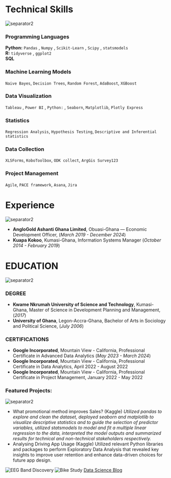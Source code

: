 # Technical Skills
![separator2](https://i.imgur.com/4gX5WFr.png)
### Programming Languages 
**Python:** `Pandas` , `Numpy` , `Scikit-Learn` , `Scipy` , `statsmodels`<br>
**R:** `tidyverse` , `ggplot2`  
**SQL**
### Machine Learning Models
`Naive Bayes`, `Decision Trees`, `Random Forest`, `AdaBoost`, `XGBoost`
### Data Visualization
`Tableau` , `Power BI` , `Python:` , `Seaborn`, `Matplotlib`, `Plotly Express`
### Statistics 
`Regression Analysis`, `Hypothesis Testing`, `Descriptive and Inferential statistics`
### Data Collection
`XLSForms`, `KoboToolbox`, `ODK collect`, `ArgGis Survey123`
### Project Management
`Agile`, `PACE framework`, `Asana`, `Jira`

# Experience
![separator2](https://i.imgur.com/4gX5WFr.png)

- **AngloGold Ashanti Ghana Limited**, Obuasi-Ghana — Economic Development Officer, (_March 2019 - December 2024_)
- **Kuapa Kokoo**, Kumasi-Ghana, Information Systems Manager (_October 2014 - February 2019_)

# EDUCATION
![separator2](https://i.imgur.com/4gX5WFr.png)
### DEGREE
- **Kwame Nkrumah University of Science and Technology**, Kumasi-Ghana, Master of Science in Development Planning and Management, (_2017_)
- **University of Ghana**, Legon-Accra-Ghana, Bachelor of Arts in Sociology and Political Science, (_July 2006_)

### CERTIFICATIONS
- **Google Incorporated**, Mountain View - California, Professional Certificate in Advanced Data Analytics (_May 2023 - March 2024_)
- **Google Incorporated**, Mountain View - California, Professional Certificate in Data Analytics, April 2022 - August 2022
- **Google Incorporated**, Mountain View - California, Professional Certificate in Project Management, January 2022 - May 2022

### Featured Projects:
![separator2](https://i.imgur.com/4gX5WFr.png)
* What promotional method improves Sales? (Kaggle)
_Utilized pandas to explore and clean the dataset, deployed seaborn and matplotlib to visualize descriptive statistics and to guide the selection of predictor variables, utilized statsmodels to model and fit a multiple linear regression to the data, interpreted the model outputs and summarized results for technical and non-technical stakeholders respectively._
* Analysing Driving App Usage (Kaggle)
 Utilized relevant Python libraries and packages to perform Exploratory Data Analysis that revealed key insights to improve user retention and enhance data-driven choices for future app design.

![EEG Band Discovery](/assets/img/discovery.jpeg)
![Bike Study](/assets/img/biudy.jpeg)
[Data Science Blog](https://m)
